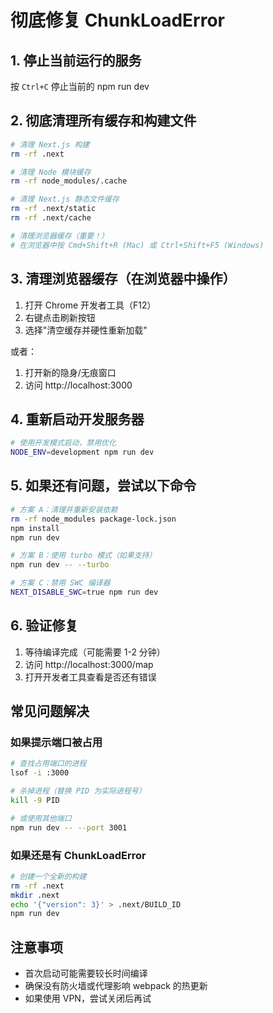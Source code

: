 # 彻底修复 ChunkLoadError

## 1. 停止当前运行的服务
按 `Ctrl+C` 停止当前的 npm run dev

## 2. 彻底清理所有缓存和构建文件
```bash
# 清理 Next.js 构建
rm -rf .next

# 清理 Node 模块缓存
rm -rf node_modules/.cache

# 清理 Next.js 静态文件缓存
rm -rf .next/static
rm -rf .next/cache

# 清理浏览器缓存（重要！）
# 在浏览器中按 Cmd+Shift+R (Mac) 或 Ctrl+Shift+F5 (Windows)
```

## 3. 清理浏览器缓存（在浏览器中操作）
1. 打开 Chrome 开发者工具（F12）
2. 右键点击刷新按钮
3. 选择"清空缓存并硬性重新加载"

或者：
1. 打开新的隐身/无痕窗口
2. 访问 http://localhost:3000

## 4. 重新启动开发服务器
```bash
# 使用开发模式启动，禁用优化
NODE_ENV=development npm run dev
```

## 5. 如果还有问题，尝试以下命令
```bash
# 方案 A：清理并重新安装依赖
rm -rf node_modules package-lock.json
npm install
npm run dev

# 方案 B：使用 turbo 模式（如果支持）
npm run dev -- --turbo

# 方案 C：禁用 SWC 编译器
NEXT_DISABLE_SWC=true npm run dev
```

## 6. 验证修复
1. 等待编译完成（可能需要 1-2 分钟）
2. 访问 http://localhost:3000/map
3. 打开开发者工具查看是否还有错误

## 常见问题解决

### 如果提示端口被占用
```bash
# 查找占用端口的进程
lsof -i :3000

# 杀掉进程（替换 PID 为实际进程号）
kill -9 PID

# 或使用其他端口
npm run dev -- --port 3001
```

### 如果还是有 ChunkLoadError
```bash
# 创建一个全新的构建
rm -rf .next
mkdir .next
echo '{"version": 3}' > .next/BUILD_ID
npm run dev
```

## 注意事项
- 首次启动可能需要较长时间编译
- 确保没有防火墙或代理影响 webpack 的热更新
- 如果使用 VPN，尝试关闭后再试